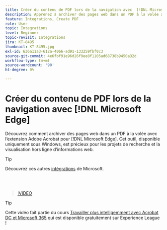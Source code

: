```yaml
---
title: Créer du contenu de PDF lors de la navigation avec  [!DNL Microsoft Edge]
description: Apprenez à archiver des pages web dans un PDF à la volée avec l'extension Adobe Acrobat pour  [!DNL Microsoft Edge]
feature: Integrations, Create PDF
role: User
topic: Integrations
level: Beginner
topic-revisit: Integrations
jira: KT-8495
thumbnail: KT-8495.jpg
exl-id: 636a11a3-612a-4066-ad91-133259fbf0c3
source-git-commit: 4e6fbf91e96d26f9ee8f1105ad68738b9450a32d
workflow-type: tm+mt
source-wordcount: '90'
ht-degree: 0%

---
```


# Créer du contenu de PDF lors de la navigation avec [!DNL Microsoft Edge]

Découvrez comment archiver des pages web dans un PDF à la volée avec l’extension Adobe Acrobat pour [!DNL Microsoft Edge]. Cet outil, disponible uniquement sous Windows, est précieux pour les projets de recherche et la visualisation hors ligne d’informations web.

>[!TIP]
>
>Découvrez ces autres [intégrations](../integrate/integrate-overview.md#microsoft) de Microsoft.

<br> 

>[!VIDEO](https://video.tv.adobe.com/v/337248?quality=12&learn=on&hidetitle=true)

>[!TIP]
>
>Cette vidéo fait partie du cours [Travailler plus intelligemment avec Acrobat DC et Microsoft 365](https://experienceleague.adobe.com/?recommended=Acrobat-U-1-2021.microsoft365) qui est disponible gratuitement sur Experience League !
